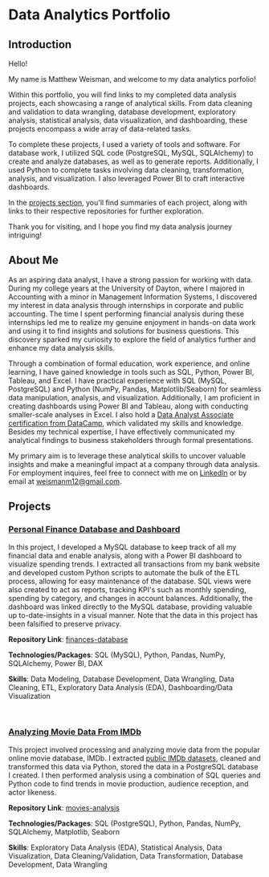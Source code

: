 # Data Analytics Portfolio

## Introduction

Hello!

My name is Matthew Weisman, and welcome to my data analytics porfolio!

Within this portfolio, you will find links to my completed data analysis projects, each showcasing a range of analytical skills. From data cleaning and validation to data wrangling, database development, exploratory analysis, statistical analysis, data visualization, and dashboarding, these projects encompass a wide array of data-related tasks.

To complete these projects, I used a variety of tools and software. For database work, I utilized SQL code (PostgreSQL, MySQL, SQLAlchemy) to create and analyze databases, as well as to generate reports. Additionally, I used Python to complete tasks involving data cleaning, transformation, analysis, and visualization. I also leveraged Power BI to craft interactive dashboards.

In the [projects section](#projects), you'll find summaries of each project, along with links to their respective repositories for further exploration.

Thank you for visiting, and I hope you find my data analysis journey intriguing!

## About Me

As an aspiring data analyst, I have a strong passion for working with data. During my college years at the University of Dayton, where I majored in Accounting with a minor in Management Information Systems, I discovered my interest in data analysis through internships in corporate and public accounting. The time I spent performing financial analysis during these internships led me to realize my genuine enjoyment in hands-on data work and using it to find insights and solutions for business questions. This discovery sparked my curiosity to explore the field of analytics further and enhance my data analysis skills.

Through a combination of formal education, work experience, and online learning, I have gained knowledge in tools such as SQL, Python, Power BI, Tableau, and Excel. I have practical experience with SQL (MySQL, PostgreSQL) and Python (NumPy, Pandas, Matplotlib/Seaborn) for seamless data manipulation, analysis, and visualization. Additionally, I am proficient in creating dashboards using Power BI and Tableau, along with conducting smaller-scale analyses in Excel. I also hold a [Data Analyst Associate certification from DataCamp](https://app.datacamp.com/certification), which validated my skills and knowledge. Besides my technical expertise, I have effectively communicated my analytical findings to business stakeholders through formal presentations. 

My primary aim is to leverage these analytical skills to uncover valuable insights and make a meaningful impact at a company through data analysis. For employment inquires, feel free to connect with me on [LinkedIn](https://www.linkedin.com/in/matthewweisman2022
) or by email at weismanm12@gmail.com.


## Projects

### [Personal Finance Database and Dashboard](https://github.com/weismanm12/finances-database)

In this project, I developed a MySQL database to keep track of all my financial data and enable analysis, along with a Power BI dashboard to visualize spending trends. I extracted all transactions from my bank website and developed custom Python scripts to automate the bulk of the ETL process, allowing for easy maintenance of the database. SQL views were also created to act as reports, tracking KPI's such as monthly spending, spending by category, and changes in account balances. Additionally, the dashboard was linked directly to the MySQL database, providing valuable up to-date-insights in a visual manner. Note that the data in this project has been falsified to preserve privacy.

**Repository Link**: [finances-database](https://github.com/weismanm12/finances-database)

**Technologies/Packages**:  SQL (MySQL), Python, Pandas, NumPy, SQLAlchemy, Power BI, DAX

**Skills**: Data Modeling, Database Development, Data Wrangling, Data Cleaning, ETL, Exploratory Data Analysis (EDA), Dashboarding/Data Visualization


<br> 


### [Analyzing Movie Data From IMDb](https://github.com/weismanm12/movies-analysis)
This project involved processing and analyzing movie data from the popular online movie database, IMDb. I extracted [public IMDb datasets](https://developer.imdb.com/non-commercial-datasets/), cleaned and transformed this data via Python, stored the data in a PostgreSQL database I created. I then performed analysis using a combination of SQL queries and Python code to find trends in movie production, audience reception, and actor likeness.

**Repository Link**: [movies-analysis](https://github.com/weismanm12/movies-analysis)

**Technologies/Packages**: SQL (PostgreSQL), Python, Pandas, NumPy, SQLAlchemy, Matplotlib, Seaborn

**Skills**: Exploratory Data Analysis (EDA), Statistical Analysis, Data Visualization, Data Cleaning/Validation, Data Transformation, Database Development, Data Wrangling
